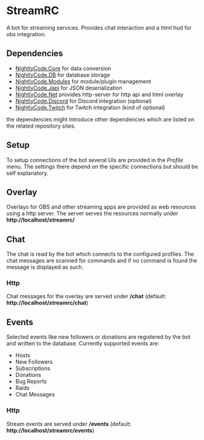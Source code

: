 ﻿# StreamRC

A bot for streaming services. Provides chat interaction and a html hud for obs integration.

## Dependencies

- [NightlyCode.Core](https://github.com/telmengedar/NightlyCode.Core) for data conversion
- [NightlyCode.DB](https://github.com/telmengedar/NightlyCode.DB) for database storage
- [NightlyCode.Modules](https://github.com/telmengedar/NightlyCode.Modules) for module/plugin management
- [NightlyCode.Japi](https://github.com/telmengedar/japi) for JSON deserialization
- [NightlyCode.Net](https://github.com/telmengedar/NightlyCode.Net) provides http-server for http api and html overlay
- [NightlyCode.Discord](https://github.com/telmengedar/NightlyCode.Discord) for Discord integration (optional)
- [NightlyCode.Twitch](https://github.com/telmengedar/NightlyCode.Twitch) for Twitch integration (kind of optional)

the dependencies might introduce other dependencies which are listed on the related repository sites.

## Setup

To setup connections of the bot several UIs are provided in the *Profile* menu. The settings there depend on the specific connections but should be self explanatory.

## Overlay

Overlays for OBS and other streaming apps are provided as web resources using a http server. The server serves the resources normally under **http://localhost/streamrc/**

## Chat

The chat is read by the bot which connects to the configured profiles. The chat messages are scanned for commands and if no command is found the message is displayed as such.

### Http

Chat messages for the overlay are served under **<root>/chat** (default: **http://localhost/streamrc/chat**)

## Events

Selected events like new followers or donations are registered by the bot and written to the database.
Currently supported events are:
* Hosts
* New Followers
* Subscriptions
* Donations
* Bug Reports
* Raids
* Chat Messages

### Http

Stream events are served under **<root>/events** (default: **http://localhost/streamrc/events**)